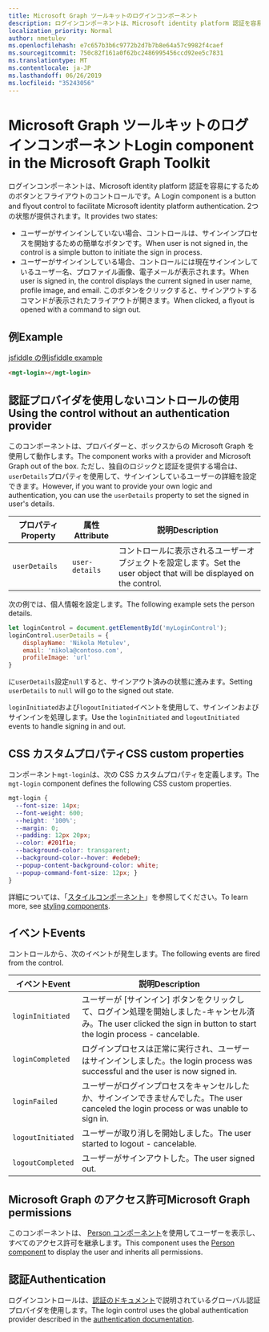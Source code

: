 ```yaml
---
title: Microsoft Graph ツールキットのログインコンポーネント
description: ログインコンポーネントは、Microsoft identity platform 認証を容易にするためのボタンとフライアウトのコントロールです。
localization_priority: Normal
author: nmetulev
ms.openlocfilehash: e7c657b3b6c9772b2d7b7b8e64a57c9982f4caef
ms.sourcegitcommit: 750c82f161a0f62bc2486995456ccd92ee5c7831
ms.translationtype: MT
ms.contentlocale: ja-JP
ms.lasthandoff: 06/26/2019
ms.locfileid: "35243056"
---
```

# <a name="login-component-in-the-microsoft-graph-toolkit"></a><span data-ttu-id="94627-103">Microsoft Graph ツールキットのログインコンポーネント</span><span class="sxs-lookup"><span data-stu-id="94627-103">Login component in the Microsoft Graph Toolkit</span></span>

<span data-ttu-id="94627-104">ログインコンポーネントは、Microsoft identity platform 認証を容易にするためのボタンとフライアウトのコントロールです。</span><span class="sxs-lookup"><span data-stu-id="94627-104">A Login component is a button and flyout control to facilitate Microsoft identity platform authentication.</span></span> <span data-ttu-id="94627-105">2つの状態が提供されます。</span><span class="sxs-lookup"><span data-stu-id="94627-105">It provides two states:</span></span>
* <span data-ttu-id="94627-106">ユーザーがサインインしていない場合、コントロールは、サインインプロセスを開始するための簡単なボタンです。</span><span class="sxs-lookup"><span data-stu-id="94627-106">When user is not signed in, the control is a simple button to initiate the sign in process.</span></span>
* <span data-ttu-id="94627-107">ユーザーがサインインしている場合、コントロールには現在サインインしているユーザー名、プロファイル画像、電子メールが表示されます。</span><span class="sxs-lookup"><span data-stu-id="94627-107">When user is signed in, the control displays the current signed in user name, profile image, and email.</span></span> <span data-ttu-id="94627-108">このボタンをクリックすると、サインアウトするコマンドが表示されたフライアウトが開きます。</span><span class="sxs-lookup"><span data-stu-id="94627-108">When clicked, a flyout is opened with a command to sign out.</span></span>

## <a name="example"></a><span data-ttu-id="94627-109">例</span><span class="sxs-lookup"><span data-stu-id="94627-109">Example</span></span>

[<span data-ttu-id="94627-110">jsfiddle の例</span><span class="sxs-lookup"><span data-stu-id="94627-110">jsfiddle example</span></span>](https://jsfiddle.net/metulev/scb9muh4)

```html
<mgt-login></mgt-login>
```

## <a name="using-the-control-without-an-authentication-provider"></a><span data-ttu-id="94627-111">認証プロバイダを使用しないコントロールの使用</span><span class="sxs-lookup"><span data-stu-id="94627-111">Using the control without an authentication provider</span></span>

<span data-ttu-id="94627-112">このコンポーネントは、プロバイダーと、ボックスからの Microsoft Graph を使用して動作します。</span><span class="sxs-lookup"><span data-stu-id="94627-112">The component works with a provider and Microsoft Graph out of the box.</span></span> <span data-ttu-id="94627-113">ただし、独自のロジックと認証を提供する場合は、 `userDetails`プロパティを使用して、サインインしているユーザーの詳細を設定できます。</span><span class="sxs-lookup"><span data-stu-id="94627-113">However, if you want to provide your own logic and authentication, you can use the `userDetails` property to set the signed in user's details.</span></span> 

| <span data-ttu-id="94627-114">プロパティ</span><span class="sxs-lookup"><span data-stu-id="94627-114">Property</span></span> | <span data-ttu-id="94627-115">属性</span><span class="sxs-lookup"><span data-stu-id="94627-115">Attribute</span></span> | <span data-ttu-id="94627-116">説明</span><span class="sxs-lookup"><span data-stu-id="94627-116">Description</span></span> |
| --- | --- | -- |
| `userDetails` | `user-details` | <span data-ttu-id="94627-117">コントロールに表示されるユーザーオブジェクトを設定します。</span><span class="sxs-lookup"><span data-stu-id="94627-117">Set the user object that will be displayed on the control.</span></span> |

<span data-ttu-id="94627-118">次の例では、個人情報を設定します。</span><span class="sxs-lookup"><span data-stu-id="94627-118">The following example sets the person details.</span></span>

```js
let loginControl = document.getElementById('myLoginControl');
loginControl.userDetails = {
    displayName: 'Nikola Metulev',
    email: 'nikola@contoso.com',
    profileImage: 'url'
}
```

<span data-ttu-id="94627-119">に`userDetails`設定`null`すると、サインアウト済みの状態に進みます。</span><span class="sxs-lookup"><span data-stu-id="94627-119">Setting `userDetails` to `null` will go to the signed out state.</span></span>

<span data-ttu-id="94627-120">`loginInitiated`および`logoutInitiated`イベントを使用して、サインインおよびサインインを処理します。</span><span class="sxs-lookup"><span data-stu-id="94627-120">Use the `loginInitiated` and `logoutInitiated` events to handle signing in and out.</span></span> 

## <a name="css-custom-properties"></a><span data-ttu-id="94627-121">CSS カスタムプロパティ</span><span class="sxs-lookup"><span data-stu-id="94627-121">CSS custom properties</span></span>

<span data-ttu-id="94627-122">コンポーネント`mgt-login`は、次の CSS カスタムプロパティを定義します。</span><span class="sxs-lookup"><span data-stu-id="94627-122">The `mgt-login` component defines the following CSS custom properties.</span></span>

```css
mgt-login {
  --font-size: 14px;
  --font-weight: 600;
  --height: '100%';
  --margin: 0;
  --padding: 12px 20px;
  --color: #201f1e;
  --background-color: transparent;
  --background-color--hover: #edebe9;
  --popup-content-background-color: white;
  --popup-command-font-size: 12px; }
}
```

<span data-ttu-id="94627-123">詳細については、「[スタイルコンポーネント](../style.md)」を参照してください。</span><span class="sxs-lookup"><span data-stu-id="94627-123">To learn more, see [styling components](../style.md).</span></span>

## <a name="events"></a><span data-ttu-id="94627-124">イベント</span><span class="sxs-lookup"><span data-stu-id="94627-124">Events</span></span>

<span data-ttu-id="94627-125">コントロールから、次のイベントが発生します。</span><span class="sxs-lookup"><span data-stu-id="94627-125">The following events are fired from the control.</span></span>

| <span data-ttu-id="94627-126">イベント</span><span class="sxs-lookup"><span data-stu-id="94627-126">Event</span></span> | <span data-ttu-id="94627-127">説明</span><span class="sxs-lookup"><span data-stu-id="94627-127">Description</span></span> |
| --- | --- |
| `loginInitiated` | <span data-ttu-id="94627-128">ユーザーが [サインイン] ボタンをクリックして、ログイン処理を開始しました-キャンセル済み。</span><span class="sxs-lookup"><span data-stu-id="94627-128">The user clicked the sign in button to start the login process - cancelable.</span></span>|
| `loginCompleted` | <span data-ttu-id="94627-129">ログインプロセスは正常に実行され、ユーザーはサインインしました。</span><span class="sxs-lookup"><span data-stu-id="94627-129">the login process was successful and the user is now signed in.</span></span> |
| `loginFailed` | <span data-ttu-id="94627-130">ユーザーがログインプロセスをキャンセルしたか、サインインできませんでした。</span><span class="sxs-lookup"><span data-stu-id="94627-130">The user canceled the login process or was unable to sign in.</span></span>|
| `logoutInitiated` | <span data-ttu-id="94627-131">ユーザーが取り消しを開始しました。</span><span class="sxs-lookup"><span data-stu-id="94627-131">The user started to logout - cancelable.</span></span> |
| `logoutCompleted` | <span data-ttu-id="94627-132">ユーザーがサインアウトした。</span><span class="sxs-lookup"><span data-stu-id="94627-132">The user signed out.</span></span> |

## <a name="microsoft-graph-permissions"></a><span data-ttu-id="94627-133">Microsoft Graph のアクセス許可</span><span class="sxs-lookup"><span data-stu-id="94627-133">Microsoft Graph permissions</span></span>

<span data-ttu-id="94627-134">このコンポーネントは、 [Person コンポーネント](./person.md)を使用してユーザーを表示し、すべてのアクセス許可を継承します。</span><span class="sxs-lookup"><span data-stu-id="94627-134">This component uses the [Person component](./person.md) to display the user and inherits all permissions.</span></span> 

## <a name="authentication"></a><span data-ttu-id="94627-135">認証</span><span class="sxs-lookup"><span data-stu-id="94627-135">Authentication</span></span>

<span data-ttu-id="94627-136">ログインコントロールは、[認証のドキュメント](./../providers.md)で説明されているグローバル認証プロバイダを使用します。</span><span class="sxs-lookup"><span data-stu-id="94627-136">The login control uses the global authentication provider described in the [authentication documentation](./../providers.md).</span></span> 
